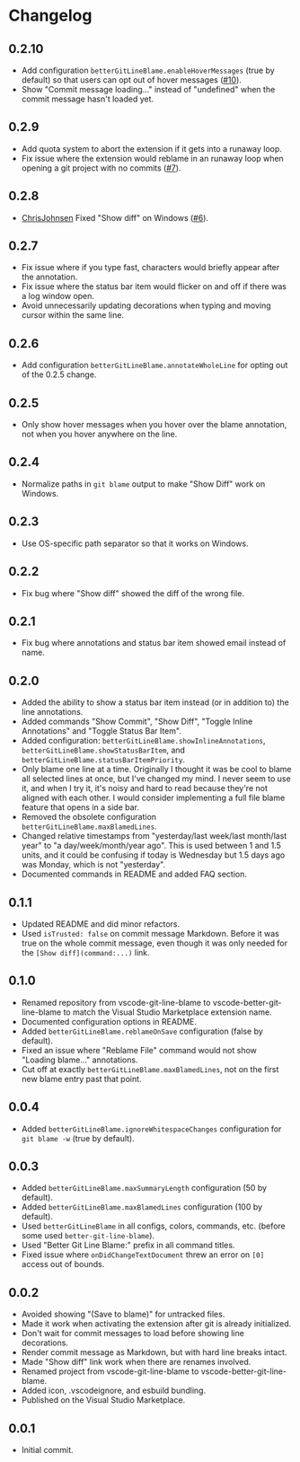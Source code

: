 # Changelog

## 0.2.10

- Add configuration `betterGitLineBlame.enableHoverMessages` (true by default) so that users can opt out of hover messages ([#10](https://github.com/mk12/vscode-better-git-line-blame/issues/10)).
- Show "Commit message loading..." instead of "undefined" when the commit message hasn't loaded yet.

## 0.2.9

- Add quota system to abort the extension if it gets into a runaway loop.
- Fix issue where the extension would reblame in an runaway loop when opening a git project with no commits ([#7](https://github.com/mk12/vscode-better-git-line-blame/issues/7)).

## 0.2.8

- [ChrisJohnsen](https://github.com/ChrisJohnsen) Fixed "Show diff" on Windows ([#6](https://github.com/mk12/vscode-better-git-line-blame/pull/6)).

## 0.2.7

- Fix issue where if you type fast, characters would briefly appear after the annotation.
- Fix issue where the status bar item would flicker on and off if there was a log window open.
- Avoid unnecessarily updating decorations when typing and moving cursor within the same line.

## 0.2.6

- Add configuration `betterGitLineBlame.annotateWholeLine` for opting out of the 0.2.5 change.

## 0.2.5

- Only show hover messages when you hover over the blame annotation, not when you hover anywhere on the line.

## 0.2.4

- Normalize paths in `git blame` output to make "Show Diff" work on Windows.

## 0.2.3

- Use OS-specific path separator so that it works on Windows.

## 0.2.2

- Fix bug where "Show diff" showed the diff of the wrong file.

## 0.2.1

- Fix bug where annotations and status bar item showed email instead of name.

## 0.2.0

- Added the ability to show a status bar item instead (or in addition to) the line annotations.
- Added commands "Show Commit", "Show Diff", "Toggle Inline Annotations" and "Toggle Status Bar Item".
- Added configuration: `betterGitLineBlame.showInlineAnnotations`, `betterGitLineBlame.showStatusBarItem`, and `betterGitLineBlame.statusBarItemPriority`.
- Only blame one line at a time. Originally I thought it was be cool to blame all selected lines at once, but I've changed my mind. I never seem to use it, and when I try it, it's noisy and hard to read because they're not aligned with each other. I would consider implementing a full file blame feature that opens in a side bar.
- Removed the obsolete configuration `betterGitLineBlame.maxBlamedLines`.
- Changed relative timestamps from "yesterday/last week/last month/last year" to "a day/week/month/year ago". This is used between 1 and 1.5 units, and it could be confusing if today is Wednesday but 1.5 days ago was Monday, which is not "yesterday".
- Documented commands in README and added FAQ section.

## 0.1.1

- Updated README and did minor refactors.
- Used `isTrusted: false` on commit message Markdown. Before it was true on the whole commit message, even though it was only needed for the `[Show diff](command:...)` link.

## 0.1.0

- Renamed repository from vscode-git-line-blame to vscode-better-git-line-blame to match the Visual Studio Marketplace extension name.
- Documented configuration options in README.
- Added `betterGitLineBlame.reblameOnSave` configuration (false by default).
- Fixed an issue where "Reblame File" command would not show "Loading blame..." annotations.
- Cut off at exactly `betterGitLineBlame.maxBlamedLines`, not on the first new blame entry past that point.

## 0.0.4

- Added `betterGitLineBlame.ignoreWhitespaceChanges` configuration for `git blame -w` (true by default).

## 0.0.3

- Added `betterGitLineBlame.maxSummaryLength` configuration (50 by default).
- Added `betterGitLineBlame.maxBlamedLines` configuration (100 by default).
- Used `betterGitLineBlame` in all configs, colors, commands, etc. (before some used `better-git-line-blame`).
- Used "Better Git Line Blame:" prefix in all command titles.
- Fixed issue where `onDidChangeTextDocument` threw an error on `[0]` access out of bounds.

## 0.0.2

- Avoided showing "(Save to blame)" for untracked files.
- Made it work when activating the extension after git is already initialized.
- Don't wait for commit messages to load before showing line decorations.
- Render commit message as Markdown, but with hard line breaks intact.
- Made "Show diff" link work when there are renames involved.
- Renamed project from vscode-git-line-blame to vscode-better-git-line-blame.
- Added icon, .vscodeignore, and esbuild bundling.
- Published on the Visual Studio Marketplace.

## 0.0.1

- Initial commit.
